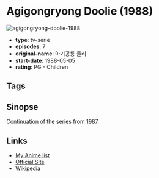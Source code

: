 # Agigongryong Doolie (1988)

![agigongryong-doolie-1988](https://cdn.myanimelist.net/images/anime/8/45787.jpg)

-   **type**: tv-serie
-   **episodes**: 7
-   **original-name**: 아기공룡 둘리
-   **start-date**: 1988-05-05
-   **rating**: PG - Children

## Tags

## Sinopse

Continuation of the series from 1987.

## Links

-   [My Anime list](https://myanimelist.net/anime/17086/Agigongryong_Doolie_1988)
-   [Official Site](http://www.doolynara.com/eng_company)
-   [Wikipedia](http://ko.wikipedia.org/wiki/아기공룡_둘리)
